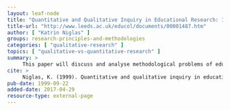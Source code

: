 ```yaml
---
layout: leaf-node
title: "Quantitative and Qualitative Inquiry in Educational Research: Is There A Paradigmatic Difference Between Them?"
title-url: "http://www.leeds.ac.uk/educol/documents/00001487.htm"
author: [ "Katrin Niglas" ]
groups: research-principles-and-methodologies
categories: [ "qualitative-research" ]
topics: [ "qualitative-vs-quantitative-research" ]
summary: >
     This paper will discuss and analyse methodological problems of educational inquiry and especially the distinction between quantitative and qualitative approaches of research.
cite: >
     Niglas, K. (1999). Quantitative and qualitative inquiry in educational research: is there a paradigmatic difference between them?.
pub-date: 1999-09-22
added-date: 2017-04-29
resource-type: external-page
---
```

